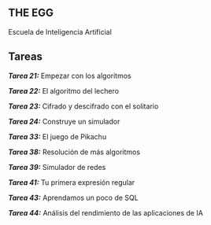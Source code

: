## THE EGG

Escuela de Inteligencia Artificial


## Tareas

***Tarea 21:*** Empezar con los algoritmos

***Tarea 22:*** El algoritmo del lechero

***Tarea 23:*** Cifrado y descifrado con el solitario

***Tarea 24:*** Construye un simulador

***Tarea 33:*** El juego de Pikachu

***Tarea 38:*** Resolución de más algoritmos

***Tarea 39:*** Simulador de redes

***Tarea 41:*** Tu primera expresión regular

***Tarea 43:*** Aprendamos un poco de SQL

***Tarea 44:*** Análisis del rendimiento de las aplicaciones de IA